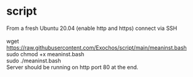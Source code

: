 # script
From a fresh Ubuntu 20.04 (enable http and https) connect via SSH<br><br>
wget https://raw.githubusercontent.com/Exochos/script/main/meaninst.bash<br>
sudo chmod +x meaninst.bash <br>
sudo ./meaninst.bash <br>
Server should be running on http port 80 at the end.<br>
